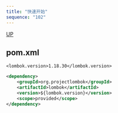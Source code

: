 ```yaml
---
title: "快速开始"
sequence: "102"
---
```


[UP](/lombok.html)

## pom.xml

```text
<lombok.version>1.18.30</lombok.version>
```

```xml
<dependency>
    <groupId>org.projectlombok</groupId>
    <artifactId>lombok</artifactId>
    <version>${lombok.version}</version>
    <scope>provided</scope>
</dependency>
```

